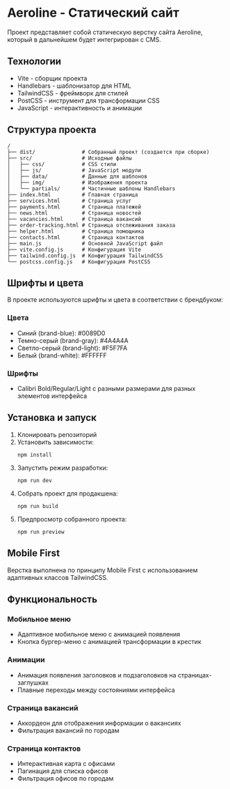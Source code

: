 # Aeroline - Статический сайт

Проект представляет собой статическую верстку сайта Aeroline, который в дальнейшем будет интегрирован с CMS.

## Технологии

- Vite - сборщик проекта
- Handlebars - шаблонизатор для HTML
- TailwindCSS - фреймворк для стилей
- PostCSS - инструмент для трансформации CSS
- JavaScript - интерактивность и анимации

## Структура проекта

```
/
├── dist/               # Собранный проект (создается при сборке)
├── src/                # Исходные файлы
│   ├── css/            # CSS стили
│   ├── js/             # JavaScript модули
│   ├── data/           # Данные для шаблонов
│   ├── img/            # Изображения проекта
│   └── partials/       # Частичные шаблоны Handlebars
├── index.html          # Главная страница
├── services.html       # Страница услуг
├── payments.html       # Страница платежей
├── news.html           # Страница новостей
├── vacancies.html      # Страница вакансий
├── order-tracking.html # Страница отслеживания заказа
├── helper.html         # Страница помощника
├── contacts.html       # Страница контактов
├── main.js             # Основной JavaScript файл
├── vite.config.js      # Конфигурация Vite
├── tailwind.config.js  # Конфигурация TailwindCSS
└── postcss.config.js   # Конфигурация PostCSS
```

## Шрифты и цвета

В проекте используются шрифты и цвета в соответствии с брендбуком:

### Цвета
- Синий (brand-blue): #0089D0
- Темно-серый (brand-gray): #4A4A4A
- Светло-серый (brand-light): #F5F7FA
- Белый (brand-white): #FFFFFF

### Шрифты
- Calibri Bold/Regular/Light с разными размерами для разных элементов интерфейса

## Установка и запуск

1. Клонировать репозиторий
2. Установить зависимости:
   ```
   npm install
   ```
3. Запустить режим разработки:
   ```
   npm run dev
   ```
4. Собрать проект для продакшена:
   ```
   npm run build
   ```
5. Предпросмотр собранного проекта:
   ```
   npm run preview
   ```

## Mobile First

Верстка выполнена по принципу Mobile First с использованием адаптивных классов TailwindCSS.

## Функциональность

### Мобильное меню
- Адаптивное мобильное меню с анимацией появления
- Кнопка бургер-меню с анимацией трансформации в крестик

### Анимации
- Анимация появления заголовков и подзаголовков на страницах-заглушках
- Плавные переходы между состояниями интерфейса

### Страница вакансий
- Аккордеон для отображения информации о вакансиях
- Фильтрация вакансий по городам

### Страница контактов
- Интерактивная карта с офисами
- Пагинация для списка офисов
- Фильтрация офисов по городам 